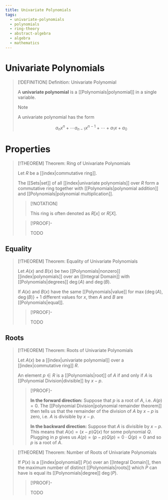 ```yaml
---
title: Univariate Polynomials
tags:
  - univariate-polynomials
  - polynomials
  - ring-theory
  - abstract-algebra
  - algebra
  - mathematics
---
```


# Univariate Polynomials

>[!DEFINITION] Definition: Univariate Polynomial
>
>A **univariate polynomial** is a [[Polynomials|polynomial]] in a single variable.
>
>>[!NOTE]
>>
>>A univariate polynomial has the form
>>
>>$$
>>a_n x^n + \cdots a_{n-1}x^{n-1} + \cdots + a_1 x + a_0
>>$$
>>
>

# Properties

>[!THEOREM] Theorem: Ring of Univariate Polynomials
>
>Let $R$ be a [[index|commutative ring]].
>
>The [[Sets|set]] of all [[index|univariate polynomials]] over $R$ form a commutative ring together with [[Polynomials|polynomial addition]] and [[Polynomials|polynomial multiplication]].
>
>>[!NOTATION]
>>
>>This ring is often denoted as $R[x]$ or $R[X]$.
>>
>
>>[!PROOF]-
>>
>>TODO
>>
>

## Equality

>[!THEOREM] Theorem: Equality of Univariate Polynomials
>
>Let $A(x)$ and $B(x)$ be two [[Polynomials|nonzero]] [[index|polynomials]] over an [[Integral Domain]] with [[Polynomials|degrees]] $\deg(A)$ and $\deg(B)$.
>
>If $A(x)$ and $B(x)$ have the same [[Polynomials|value]] for $\max\{\deg(A), \deg(B)\}+1$ different values for $x$, then $A$ and $B$ are [[Polynomials|equal]].
>
>>[!PROOF]-
>>
>>TODO
>>
>

## Roots

>[!THEOREM] Theorem: Roots of Univariate Polynomials
>
>Let $A(x)$ be a [[index|univariate polynomial]] over a [[index|commutative ring]] $R$.
>
>An element $p \in R$ is a [[Polynomials|root]] of $A$ if and only if $A$ is [[Polynomial Division|divisible]] by $x - p$.
>
>>[!PROOF]-
>>
>>**In the forward direction:** Suppose that $p$ is a root of $A$, i.e. $A(p) = 0$. The [[Polynomial Division|polynomial remainder theorem]] then tells us that the remainder of the division of $A$ by $x-p$ is zero, i.e. $A$ is divisible by $x - p$.
>>
>>**In the backward direction:** Suppose that $A$ is divisible by $x-p$. This means that $A(x) = (x-p)Q(x)$ for some polynomial $Q$. Plugging in $p$ gives us $A(p) = (p - p)Q(p) = 0\cdot Q(p) = 0$ and so $p$ is a root of $A$.
>>
>

>[!THEOREM] Theorem: Number of Roots of Univariate Polynomials
>
>If $P(x)$ is a [[index|polynomial]] $P(x)$ over an [[Integral Domain]], then the maximum number of distinct [[Polynomials|roots]] which $P$ can have is equal its [[Polynomials|degree]] $\deg(P)$.
>
>>[!PROOF]-
>>
>>TODO
>>
>
